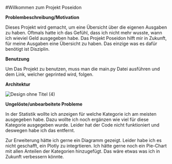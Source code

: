 #Willkommen zum Projekt Poseidon

**Problembeschreibung/Motivation**

Dieses Projekt wird gemacht, um eine Übersicht über die eigenen Ausgaben zu haben. Oftmals hatte ich das Gefühl, dass ich nicht mehr wusste, wann ich wieviel Geld ausgegeben habe. Das Projekt Poseidon hilft mir in Zukunft, für meine Ausgaben eine Übersicht zu haben. Das einzige was es dafür benötigt ist Disziplin.

**Benutzung**

Um Das Projekt zu benutzen, muss man die main.py Datei ausführen und dem Link, welcher geprinted wird, folgen.

**Architektur**

![Design ohne Titel (4)](https://user-images.githubusercontent.com/100360112/174498303-68ef4127-4e6b-47e8-8322-e1114a233ee2.png)


**Ungelöste/unbearbeitete Probleme**

In der Statistik wollte ich anzeigen für welche Kategorie ich am meisten ausgegeben habe. Dazu wollte ich noch ergänzen wie viel für diese Kategorie ausgegeben wurde. Leider hat der Code nicht funktioniert und deswegen habe ich das entfernt.

Zur Erweiterung hätte ich gerne ein Diagramm gezeigt. Leider habe ich es nicht geschafft, ein Plotly zu integrtieren. Ich hätte gerne noch ein Pie-Chart mit allen Anteilen der Kategorien hinzugefügt. Das wäre etwas was ich in Zukunft verbessern könnte.
